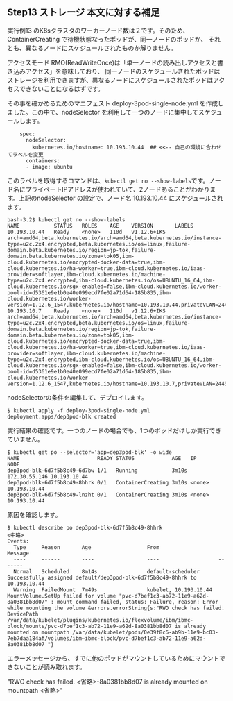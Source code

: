 ## Step13 ストレージ 本文に対する補足

実行例13 のK8sクラスタのワーカーノード数は２です。そのため、ContainerCreating で待機状態なったポッドが、同一ノードのポッドか、
それとも、異なるノードにスケジュールされたものか解りません。

アクセスモード RMO(ReadWriteOnce)は「単一ノードの読み出しアクセスと書き込みアクセス」を意味しており、
同一ノードのスケジュールされたポッドはストレージを利用できますが、異なるノードにスケジュールされたポッドはアクセスできないことになるはずです。

その事を確かめるためのマニフェスト deploy-3pod-single-node.yml を作成しました。この中で、nodeSelector を利用して一つのノードに集中してスケジュールします。

~~~file:deploy-3pod-single-node.yml抜粋
    spec:
      nodeSelector:
        kubernetes.io/hostname: 10.193.10.44  ## <<-- 自己の環境に合わせてラベルを変更
      containers:
      - image: ubuntu
~~~


このラベルを取得するコマンドは、`kubectl get no --show-labels`です。ノード名にプライベートIPアドレスが使われていて、2ノードあることがわかります。上記のnodeSelector の設定で、ノード名 10.193.10.44 にスケジュールされます。

~~~file:実行例
bash-3.2$ kubectl get no --show-labels
NAME           STATUS   ROLES    AGE    VERSION       LABELS
10.193.10.44   Ready    <none>   110d   v1.12.6+IKS   arch=amd64,beta.kubernetes.io/arch=amd64,beta.kubernetes.io/instance-type=u2c.2x4.encrypted,beta.kubernetes.io/os=linux,failure-domain.beta.kubernetes.io/region=jp-tok,failure-domain.beta.kubernetes.io/zone=tok05,ibm-cloud.kubernetes.io/encrypted-docker-data=true,ibm-cloud.kubernetes.io/ha-worker=true,ibm-cloud.kubernetes.io/iaas-provider=softlayer,ibm-cloud.kubernetes.io/machine-type=u2c.2x4.encrypted,ibm-cloud.kubernetes.io/os=UBUNTU_16_64,ibm-cloud.kubernetes.io/sgx-enabled=false,ibm-cloud.kubernetes.io/worker-pool-id=d5361e9e1b0e40e099ecd7fe02a71d64-185b835,ibm-cloud.kubernetes.io/worker-version=1.12.6_1547,kubernetes.io/hostname=10.193.10.44,privateVLAN=2445839,publicVLAN=2445837
10.193.10.7    Ready    <none>   110d   v1.12.6+IKS   arch=amd64,beta.kubernetes.io/arch=amd64,beta.kubernetes.io/instance-type=u2c.2x4.encrypted,beta.kubernetes.io/os=linux,failure-domain.beta.kubernetes.io/region=jp-tok,failure-domain.beta.kubernetes.io/zone=tok05,ibm-cloud.kubernetes.io/encrypted-docker-data=true,ibm-cloud.kubernetes.io/ha-worker=true,ibm-cloud.kubernetes.io/iaas-provider=softlayer,ibm-cloud.kubernetes.io/machine-type=u2c.2x4.encrypted,ibm-cloud.kubernetes.io/os=UBUNTU_16_64,ibm-cloud.kubernetes.io/sgx-enabled=false,ibm-cloud.kubernetes.io/worker-pool-id=d5361e9e1b0e40e099ecd7fe02a71d64-185b835,ibm-cloud.kubernetes.io/worker-version=1.12.6_1547,kubernetes.io/hostname=10.193.10.7,privateVLAN=2445839,publicVLAN=2445837
~~~


nodeSelectorの条件を編集して、デプロイします。

~~~file:実行例：一つのノードの3ポッドをデプロイ
$ kubectl apply -f deploy-3pod-single-node.yml
deployment.apps/dep3pod-blk created
~~~


実行結果の確認です。一つのノードの場合でも、1つのポッドだけしか実行できていません。

~~~file:実行例：ポッドの実行状態の確認
$ kubectl get po --selector='app=dep3pod-blk' -o wide
NAME                         READY STATUS            AGE   IP            NODE        
dep3pod-blk-6d7f5b8c49-6d7bw 1/1   Running           3m10s 172.30.55.146 10.193.10.44
dep3pod-blk-6d7f5b8c49-8hhrk 0/1   ContainerCreating 3m10s <none>        10.193.10.44
dep3pod-blk-6d7f5b8c49-lnzht 0/1   ContainerCreating 3m10s <none>        10.193.10.44
~~~


原因を確認します。


~~~file:実行例：ポッドのエラー表示
$ kubectl describe po dep3pod-blk-6d7f5b8c49-8hhrk
<中略>
Events:
  Type     Reason       Age                  From                   Message
  ----     ------       ----                 ----                   -------
  Normal   Scheduled    8m14s                default-scheduler      Successfully assigned default/dep3pod-blk-6d7f5b8c49-8hhrk to 10.193.10.44
  Warning  FailedMount  7m49s                kubelet, 10.193.10.44  MountVolume.SetUp failed for volume "pvc-d7bef1c3-ab72-11e9-a62d-8a0381bb8d07" : mount command failed, status: Failure, reason: Error while mounting the volume &errors.errorString{s:"RWO check has failed. DevicePath /var/data/kubelet/plugins/kubernetes.io/flexvolume/ibm/ibmc-block/mounts/pvc-d7bef1c3-ab72-11e9-a62d-8a0381bb8d07 is already mounted on mountpath /var/data/kubelet/pods/0e39f8c6-ab9b-11e9-bc03-7eb7daa184af/volumes/ibm~ibmc-block/pvc-d7bef1c3-ab72-11e9-a62d-8a0381bb8d07 "}
~~~

エラーメッセージから、すでに他のポッドがマウントしているためにマウントできないことが読み取れます。

"RWO check has failed. <省略>-8a0381bb8d07 is already mounted on mountpath <省略>"



